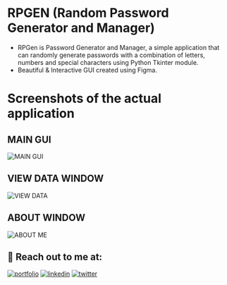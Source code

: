
# RPGEN (Random Password Generator and Manager)

- RPGen is Password Generator and Manager, a simple application that can randomly generate passwords with a combination of letters, numbers and special characters using Python Tkinter module. 
- Beautiful & Interactive GUI created using Figma.

# Screenshots of the actual application

## MAIN GUI

![MAIN GUI](https://www.codechefmuj.com/rpgen/2022-08-08%2022_59_01-RPGen%20Password%20Manager.jpg)

## VIEW DATA WINDOW

![VIEW DATA](https://www.codechefmuj.com/rpgen/2022-08-09%2015_21_41-Saved%20Credentials.jpg)

## ABOUT WINDOW

![ABOUT ME](https://www.codechefmuj.com/rpgen/2022-08-09%2015_22_05-About%20Developer.jpg)
## 🔗 Reach out to me at:
[![portfolio](https://img.shields.io/badge/my_portfolio-000?style=for-the-badge&logo=ko-fi&logoColor=white)](www.sameerchauhan.in)
[![linkedin](https://img.shields.io/badge/linkedin-0A66C2?style=for-the-badge&logo=linkedin&logoColor=white)](https://www.linkedin.com/in/cbsameer/)
[![twitter](https://img.shields.io/badge/twitter-1DA1F2?style=for-the-badge&logo=twitter&logoColor=white)](https://twitter.com/samunicode)

